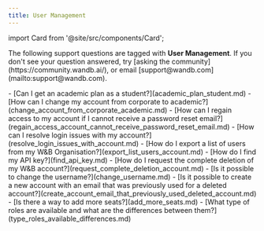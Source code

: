 ```yaml
---
title: User Management 
---
```

import Card from '@site/src/components/Card';

<Card className="card-support-index">
  <p>The following support questions are tagged with <b>User Management</b>. If you don't see 
your question answered, try [asking the community](https://community.wandb.ai/), 
or email [support@wandb.com](mailto:support@wandb.com).</p>
</Card>
- [Can I get an academic plan as a student?](academic_plan_student.md)
- [How can I change my account from corporate to academic?](change_account_from_corporate_academic.md)
- [How can I regain access to my account if I cannot receive a password reset email?](regain_access_account_cannot_receive_password_reset_email.md)
- [How can I resolve login issues with my account?](resolve_login_issues_with_account.md)
- [How do I export a list of users from my W&B Organisation?](export_list_users_account.md)
- [How do I find my API key?](find_api_key.md)
- [How do I request the complete deletion of my W&B account?](request_complete_deletion_account.md)
- [Is it possible to change the username?](change_username.md)
- [Is it possible to create a new account with an email that was previously used for a deleted account?](create_account_email_that_previously_used_deleted_account.md)
- [Is there a way to add more seats?](add_more_seats.md)
- [What type of roles are available and what are the differences between them?](type_roles_available_differences.md)
